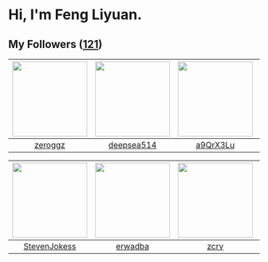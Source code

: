 # Hi, I'm Feng Liyuan.

## My Followers ([121](https://github.com/SunRunAway?tab=followers))

| <img src="https://avatars.githubusercontent.com/u/55519398?v=4" width="150" height="150" /> | <img src="https://avatars.githubusercontent.com/u/74522790?v=4" width="150" height="150" /> | <img src="https://avatars.githubusercontent.com/u/46620760?v=4" width="150" height="150" /> | <img src="https://avatars.githubusercontent.com/u/57785890?v=4" width="150" height="150" /> |
| :-----------------------------------------------------------------------------------------: | :-----------------------------------------------------------------------------------------: | :-----------------------------------------------------------------------------------------: | :-----------------------------------------------------------------------------------------: |
|                            [zeroggz](https://github.com/zeroggz)                            |                         [deepsea514](https://github.com/deepsea514)                         |                           [a9QrX3Lu](https://github.com/a9QrX3Lu)                           |                            [toum120](https://github.com/toum120)                            |

| <img src="https://avatars.githubusercontent.com/u/71307974?v=4" width="150" height="150" /> | <img src="https://avatars.githubusercontent.com/u/43768654?v=4" width="150" height="150" /> | <img src="https://avatars.githubusercontent.com/u/119645983?v=4" width="150" height="150" /> | <img src="https://avatars.githubusercontent.com/u/171114883?v=4" width="150" height="150" /> |
| :-----------------------------------------------------------------------------------------: | :-----------------------------------------------------------------------------------------: | :------------------------------------------------------------------------------------------: | :------------------------------------------------------------------------------------------: |
|                       [StevenJokess](https://github.com/StevenJokess)                       |                            [erwadba](https://github.com/erwadba)                            |                                [zcrv](https://github.com/zcrv)                               |                           [wei-intel](https://github.com/wei-intel)                          |